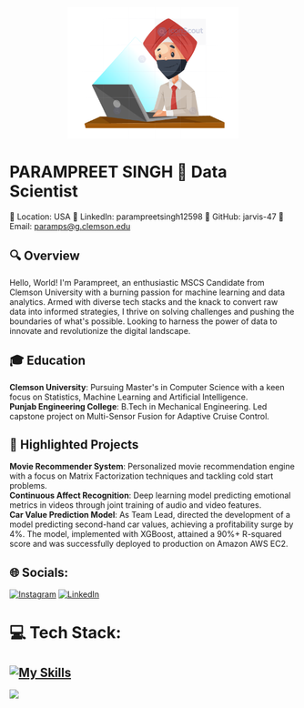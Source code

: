 <div align="center">
  <img src="https://github.com/jarvis-47/jarvis-47/blob/main/DisplayPic.png?raw=true" width="300" height="230"/>
</div>

# PARAMPREET SINGH 🚀 Data Scientist
📍 Location: USA
🔗 LinkedIn: parampreetsingh12598
💼 GitHub: jarvis-47
📩 Email: paramps@g.clemson.edu

## 🔍 Overview
Hello, World! I'm Parampreet, an enthusiastic MSCS Candidate from Clemson University with a burning passion for machine learning and data analytics. Armed with diverse tech stacks and the knack to convert raw data into informed strategies, I thrive on solving challenges and pushing the boundaries of what's possible. Looking to harness the power of data to innovate and revolutionize the digital landscape.

## 🎓 Education
**Clemson University**: Pursuing Master's in Computer Science with a keen focus on Statistics, Machine Learning and Artificial Intelligence.<br>
**Punjab Engineering College**: B.Tech in Mechanical Engineering. Led capstone project on Multi-Sensor Fusion for Adaptive Cruise Control.<br>

## 🚀 Highlighted Projects
**Movie Recommender System**: Personalized movie recommendation engine with a focus on Matrix Factorization techniques and tackling cold start problems.<br>
**Continuous Affect Recognition**: Deep learning model predicting emotional metrics in videos through joint training of audio and video features.<br>
**Car Value Prediction Model**: As Team Lead, directed the development of a model predicting second-hand car values, achieving a profitability surge by 4%. The model, implemented with XGBoost, attained a 90%+ R-squared score and was successfully deployed to production on Amazon AWS EC2.


## 🌐 Socials:
[![Instagram](https://img.shields.io/badge/Instagram-%23E4405F.svg?logo=Instagram&logoColor=white)](https://instagram.com/_singh_05) [![LinkedIn](https://img.shields.io/badge/LinkedIn-%230077B5.svg?logo=linkedin&logoColor=white)](https://linkedin.com/in/www.linkedin.com/in/parampreetsingh12598) 

# 💻 Tech Stack:
[![My Skills](https://skillicons.dev/icons?i=aws,azure,gcp,docker,matlab,mysql,mongodb,github,py,r,c,git,tensorflow,pytorch,vim,vscode,sqlite)](https://skillicons.dev)
---
[![](https://visitcount.itsvg.in/api?id=jarvis-47&icon=0&color=0)](https://visitcount.itsvg.in)
